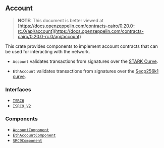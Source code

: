 ## Account

> **NOTE:** This document is better viewed at [https://docs.openzeppelin.com/contracts-cairo/0.20.0-rc.0/api/account](https://docs.openzeppelin.com/contracts-cairo/0.20.0-rc.0/api/account)

This crate provides components to implement account contracts that can be used for interacting with the network.

- `Account` validates transactions from signatures over the
[STARK Curve](https://docs.starknet.io/architecture-and-concepts/cryptography/stark-curve/).

- `EthAccount` validates transactions from signatures over the
[Secp256k1 curve](https://en.bitcoin.it/wiki/Secp256k1).

### Interfaces

- [`ISRC6`](https://docs.openzeppelin.com/contracts-cairo/0.20.0-rc.0/api/account#ISRC6)
- [`ISRC9_V2`](https://docs.openzeppelin.com/contracts-cairo/0.20.0-rc.0/api/account#ISRC9_V2)

### Components

- [`AccountComponent`](https://docs.openzeppelin.com/contracts-cairo/0.20.0-rc.0/api/account#AccountComponent)
- [`EthAccountComponent`](https://docs.openzeppelin.com/contracts-cairo/0.20.0-rc.0/api/account#EthAccountComponent)
- [`SRC9Component`](https://docs.openzeppelin.com/contracts-cairo/0.20.0-rc.0/api/account#SRC9Component)
